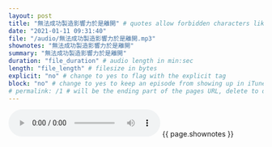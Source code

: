 ```yaml
---
layout: post
title: "無法成功製造影響力於是離開" # quotes allow forbidden characters like the colon
date: "2021-01-11 09:31:40"
file: "/audio/無法成功製造影響力於是離開.mp3"
shownotes: "無法成功製造影響力於是離開"
summary: "無法成功製造影響力於是離開"
duration: "file_duration" # audio length in min:sec
length: "file_length" # filesize in bytes
explicit: "no" # change to yes to flag with the explicit tag
block: "no" # change to yes to keep an episode from showing up in iTunes
# permalink: /1 # will be the ending part of the pages URL, delete to default to the title
---
```


<audio controls>
<source src="{{site.url}}{{site.baseurl}}{{ page.file }}" type="audio/x-mp3">
Your browser does not support the audio element.
</audio>
{{ page.shownotes }}
